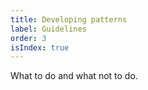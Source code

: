 ```yaml
---
title: Developing patterns
label: Guidelines
order: 3
isIndex: true
---
```


What to do and what not to do.
